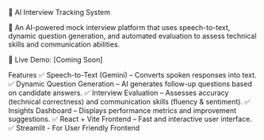 🎤 AI Interview Tracking System

🚀 An AI-powered mock interview platform that uses speech-to-text, dynamic question generation, and automated evaluation to assess technical skills and communication abilities.

🔗 Live Demo: [Coming Soon]

Features
✅ Speech-to-Text (Gemini) – Converts spoken responses into text.
✅ Dynamic Question Generation – AI generates follow-up questions based on candidate answers.
✅ Interview Evaluation – Assesses accuracy (technical correctness) and communication skills (fluency & sentiment).
✅ Insights Dashboard – Displays performance metrics and improvement suggestions.
✅ React + Vite Frontend – Fast and interactive user interface.
✅ Streamlit - For User Friendly Frontend
